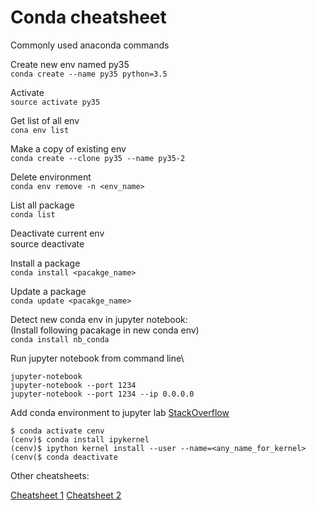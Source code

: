 # Conda cheatsheet

Commonly used anaconda commands

Create new env named py35\
`conda create --name py35 python=3.5`

Activate\
`source activate py35`

Get list of all env\
`cona env list`

Make a copy of existing env\
`conda create --clone py35 --name py35-2`

Delete environment\
`conda env remove -n <env_name>`

List all package\
`conda list`

Deactivate current env\
source deactivate

Install a package\
`conda install <pacakge_name>`

Update a package\
`conda update <pacakge_name>`

Detect new conda env in jupyter notebook:\
(Install following pacakage in new conda env)\
`conda install nb_conda`

Run jupyter notebook from command line\
```
jupyter-notebook
jupyter-notebook --port 1234
jupyter-notebook --port 1234 --ip 0.0.0.0
```

Add conda environment to jupyter lab
[StackOverflow](https://stackoverflow.com/questions/53004311/how-to-add-conda-environment-to-jupyter-lab)
```
$ conda activate cenv
(cenv)$ conda install ipykernel
(cenv)$ ipython kernel install --user --name=<any_name_for_kernel>
(cenv($ conda deactivate
```


Other cheatsheets:

[Cheatsheet 1](http://know.continuum.io/rs/387-XNW-688/images/conda-cheatsheet.pdf)
[Cheatsheet 2](https://jacknorthrup.com/Multiple-Program-Languages-Documentation/conda-cheatsheet.pdf)

